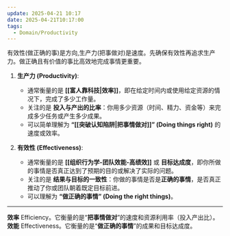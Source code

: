 ```yaml
---
update: 2025-04-21 10:17
date: 2025-04-21T10:17:00
tags:
  - Domain/Productivity
---
```


有效性(做正确的事)是方向,生产力(把事做对)是速度。先确保有效性再追求生产力。做正确且有价值的事比高效地完成事情更重要。

1. **生产力 (Productivity)**:
   - 通常衡量的是 **[[富人靠科技|效率]]**，即在给定时间内或使用给定资源的情况下，完成了多少工作量。
   - 关注的是 **投入与产出的比率**：你用多少资源（时间、精力、资金等）来完成多少任务或产生多少成果。
   - 可以简单理解为 **“[[突破认知陷阱|把事情做对]]” (Doing things right)** 的速度或效率。

2. **有效性 (Effectiveness)**:
   - 通常衡量的是 **[[组织行为学-团队效能-高绩效]]** 或 **目标达成度**，即你所做的事情是否真正达到了预期的目的或解决了实际的问题。
   - 关注的是 **结果与目标的一致性**：你做的事情是否是**正确的事情**，是否真正推动了你或团队朝着既定目标前进。
   - 可以理解为 **“做正确的事情” (Doing the right things)**。

---

**效率** Efficiency。它衡量的是“**把事情做对**”的速度和资源利用率（投入产出比）。
**效能** Effectiveness。它衡量的是“**做正确的事情**”的成果和目标达成度。
